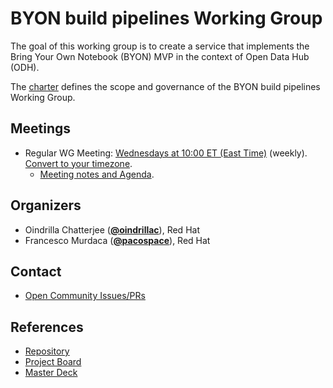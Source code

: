 <!---
This is an autogenerated file!

Please do not edit this file directly, but instead make changes to the
sigs.yaml file in the project root.

This file is part of https://github.com/open-services-group/community

To understand how this file is generated, see https://git.k8s.io/community/generator/README.md
--->
# BYON build pipelines Working Group

The goal of this working group is to create a service that implements the Bring Your Own Notebook (BYON) MVP in the context of Open Data Hub (ODH).

The [charter](charter.md) defines the scope and governance of the BYON build pipelines Working Group.

## Meetings
* Regular WG Meeting: [Wednesdays at 10:00 ET (East Time)](https://meet.google.com/qkt-yacp-wzm) (weekly). [Convert to your timezone](http://www.thetimezoneconverter.com/?t=10:00&tz=ET%20%28East%20Time%29).
  * [Meeting notes and Agenda](https://docs.google.com/document/d/1i1ET2HHqWry-0NK72iDRCEGEoyO7CPzmwOBjr437CVI/edit#).

## Organizers

* Oindrilla Chatterjee (**[@oindrillac](https://github.com/oindrillac)**), Red Hat
* Francesco Murdaca (**[@pacospace](https://github.com/pacospace)**), Red Hat

## Contact
- [Open Community Issues/PRs](https://github.com/open-services-group/community/labels/wg%2Fbyon-build-pipelines)
<!-- BEGIN CUSTOM CONTENT -->

## References

* [Repository](https://github.com/open-services-group/byon)
* [Project Board](https://github.com/orgs/open-services-group/projects/3/views/1)
* [Master Deck](https://docs.google.com/presentation/d/1GUMwCrxwGz4XJu72GUP2NG136PcKA-BF60oIezGSHSo/edit#slide=id.g547716335e_0_220)

<!-- END CUSTOM CONTENT -->

